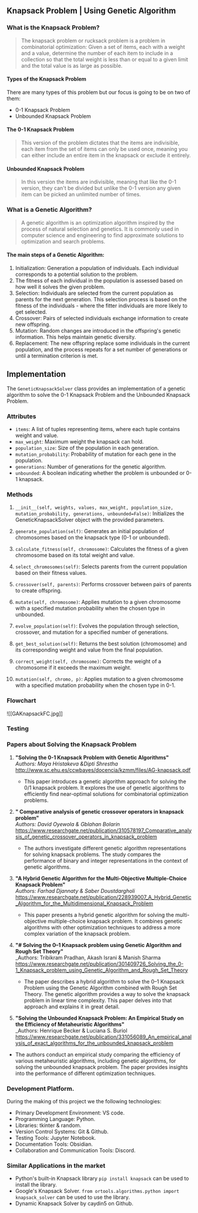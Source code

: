 ## Knapsack Problem | Using Genetic Algorithm

### What is the Knapsack Problem?
> The knapsack problem or rucksack problem is a problem in combinatorial optimization: Given a set of items, each with a weight and a value, determine the number of each item to include in a collection so that the total weight is less than or equal to a given limit and the total value is as large as possible.

#### Types of the Knapsack Problem
There are many types of this problem but our focus is going to be on two of them:
- 0-1 Knapsack Problem
- Unbounded Knapsack Problem

#### The 0-1 Knapsack Problem
> This version of the problem dictates that the items are indivisible, each item from the set of items can only be used once, meaning you can either include an entire item in the knapsack or exclude it entirely.

#### Unbounded Knapsack Problem
> In this version the items are indivisible, meaning that like the 0-1 version, they can't be divided but unlike the 0-1 version any given item can be picked an unlimited number of times.


### What is a Genetic Algorithm?

> A genetic algorithm is an optimization algorithm inspired by the process of natural selection and genetics. It is commonly used in computer science and engineering to find approximate solutions to optimization and search problems.

#### The main steps of a Genetic Algorithm:
1. Initialization: Generation a population of individuals. Each individual corresponds to a potential solution to the problem.
2. The fitness of each individual in the population is assessed based on how well it solves the given problem. 
3. Selection: Individuals are selected from the current population as parents for the next generation. This selection process is based on the fitness of the individuals - where the fitter individuals are more likely to get selected.
4. Crossover: Pairs of selected individuals exchange information to create new offspring. 
5. Mutation: Random changes are introduced in the offspring's genetic information. This helps maintain genetic diversity.
6. Replacement: The new offspring replace some individuals in the current population, and the process repeats for a set number of generations or until a termination criterion is met.


## Implementation

The `GeneticKnapsackSolver` class provides an implementation of a genetic algorithm to solve the 0-1 Knapsack Problem and the Unbounded Knapsack Problem.

### Attributes
- `items`: A list of tuples representing items, where each tuple contains weight and value.
- `max_weight`: Maximum weight the knapsack can hold.
- `population_size`: Size of the population in each generation.
- `mutation_probability`: Probability of mutation for each gene in the population.
- `generations`: Number of generations for the genetic algorithm.
- `unbounded`: A boolean indicating whether the problem is unbounded or 0-1 knapsack.

### Methods 
1. `__init__(self, weights, values, max_weight, population_size, mutation_probability, generations, unbounded=False)`: Initializes the GeneticKnapsackSolver object with the provided parameters.
    
2. `generate_population(self)`: Generates an initial population of chromosomes based on the knapsack type (0-1 or unbounded).
    
3. `calculate_fitness(self, chromosome)`: Calculates the fitness of a given chromosome based on its total weight and value.
    
4. `select_chromosomes(self)`: Selects parents from the current population based on their fitness values.
    
5. `crossover(self, parents)`: Performs crossover between pairs of parents to create offspring.
    
6. `mutate(self, chromosome)`: Applies mutation to a given chromosome with a specified mutation probability when the chosen type in unbounded.
    
7. `evolve_population(self)`: Evolves the population through selection, crossover, and mutation for a specified number of generations.
    
8. `get_best_solution(self)`: Returns the best solution (chromosome) and its corresponding weight and value from the final population.
    
9. `correct_weight(self, chromosome)`: Corrects the weight of a chromosome if it exceeds the maximum weight.
    
10. `mutation(self, chromo, p)`: Applies mutation to a given chromosome with a specified mutation probability when the chosen type in 0-1.

### Flowchart

![[GAKnapsackFC.jpg]]


### Testing 




### Papers about Solving the Knapsack Problem

1. **"Solving the 0-1 Knapsack Problem with Genetic Algorithms"**  
    _Authors: Maya Hristakeva &Dipti Shrestha_
    http://www.sc.ehu.es/ccwbayes/docencia/kzmm/files/AG-knapsack.pdf
    - This paper introduces a genetic algorithm approach for solving the 0/1 knapsack problem. It explores the use of genetic algorithms to efficiently find near-optimal solutions for combinatorial optimization problems.
    
2. **" Comparative analysis of genetic crossover operators in knapsack problem"**  
    _Authors: David Oyewola & Gblahan Bolarin_
    https://www.researchgate.net/publication/310578197_Comparative_analysis_of_genetic_crossover_operators_in_knapsack_problem
    - The authors investigate different genetic algorithm representations for solving knapsack problems. The study compares the performance of binary and integer representations in the context of genetic algorithms.
    
3. **"A Hybrid Genetic Algorithm for the Multi-Objective Multiple-Choice Knapsack Problem"**  
    _Authors: Farhad Djannaty & Saber Doustdargholi_
    https://www.researchgate.net/publication/228939007_A_Hybrid_Genetic_Algorithm_for_the_Multidimensional_Knapsack_Problem
    - This paper presents a hybrid genetic algorithm for solving the multi-objective multiple-choice knapsack problem. It combines genetic algorithms with other optimization techniques to address a more complex variation of the knapsack problem.
    
4. **"# Solving the 0–1 Knapsack problem using Genetic Algorithm and Rough Set Theory"**  
    _Authors: Tribikram Pradhan, Akash Israni & Manish Sharma 
    https://www.researchgate.net/publication/301409726_Solving_the_0-1_Knapsack_problem_using_Genetic_Algorithm_and_Rough_Set_Theory
    - The paper describes a hybrid algorithm to solve the 0–1 Knapsack Problem using the Genetic Algorithm combined with Rough Set Theory. The genetic algorithm provides a way to solve the knapsack problem in linear time complexity. This paper delves into that approach and explains it in great detail.
    
5. **"Solving the Unbounded Knapsack Problem: An Empirical Study on the Efficiency of Metaheuristic Algorithms"**  
_Authors: Henrique Becker & Luciana S. Buriol
https://www.researchgate.net/publication/331056089_An_empirical_analysis_of_exact_algorithms_for_the_unbounded_knapsack_problem
- The authors conduct an empirical study comparing the efficiency of various metaheuristic algorithms, including genetic algorithms, for solving the unbounded knapsack problem. The paper provides insights into the performance of different optimization techniques.

### Development Platform.

During the making of this project we the following technologies:

- Primary Development Environment: VS code.
- Programming Language: Python.
- Libraries: tkinter & random.
- Version Control Systems: Git & Github.
- Testing Tools: Jupyter Notebook.
- Documentation Tools: Obsidian.
- Collaboration and Communication Tools: Discord.

### Similar Applications in the market
- Python's built-in Knapsack library `pip install knapsack` can be used to install the library.
- Google's Knapsack Solver. `from ortools.algorithms.python import knapsack_solver` can be used to use the library.
- Dynamic Knapsack Solver by caydin5 on Github.


